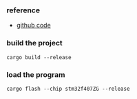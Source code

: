 ### reference

- [github code](https://github.com/stm32-rs/stm32f4xx-hal/tree/master)

### build the project

`cargo build --release`

### load the program

`cargo flash --chip stm32f407ZG --release`